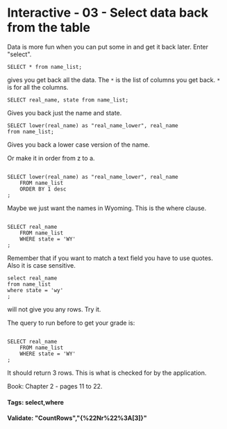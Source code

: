 



<style>
.pagebreak { page-break-before: always; }
.half { height: 200px; }
</style>








# Interactive - 03 - Select data back from the table

Data is more fun when you can put some in and get it 
back later.  Enter "select".

```
SELECT * from name_list;

```

gives you get back all the data.  The `*` is the list
of columns you get back.  `*` is for all the columns.

```
SELECT real_name, state from name_list;

```

Gives you back just the name and state.

```
SELECT lower(real_name) as "real_name_lower", real_name
from name_list;

```

Gives you back a lower case version of the name.

Or make it in order from z to a.

```

SELECT lower(real_name) as "real_name_lower", real_name
	FROM name_list
	ORDER BY 1 desc
;

```

Maybe we just want the names in Wyoming.  This is the
where clause.

```

SELECT real_name
	FROM name_list
	WHERE state = 'WY'
;

```

Remember that if you want to match a text field you
have to use quotes.  Also it is case sensitive.

```
select real_name
from name_list
where state = 'wy'
;
```

will not give you any rows.  Try it.

The query to run before to get your grade is:

```

SELECT real_name
	FROM name_list
	WHERE state = 'WY'
;

```

It should return 3 rows.  This is what is checked for by the application.


Book: Chapter 2 - pages 11 to 22.

#### Tags: select,where 

#### Validate: "CountRows","{%22Nr%22%3A[3]}"

